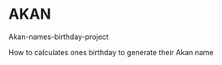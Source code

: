 # AKAN
<tittle>Akan-names-birthday-project</tittle>
<p>How to calculates ones birthday to generate their Akan name</p>